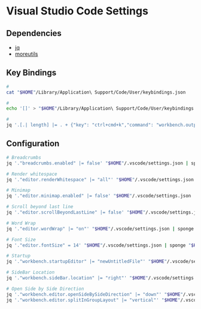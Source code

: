 # Visual Studio Code Settings

## Dependencies

- [jq](/jq.md#cli)
- [moreutils](/moreutils.md)

<!--
  "files.watcherExclude": {
    "**/.yarn/*/**": true
  }
-->

## Key Bindings

<!--
https://github.com/Microsoft/vscode/issues/4504
-->

```sh
#
cat "$HOME"/Library/Application\ Support/Code/User/keybindings.json

#
echo '[]' > "$HOME"/Library/Application\ Support/Code/User/keybindings.json

#
jq '.[.| length] |= . + {"key": "ctrl+cmd+k","command": "workbench.output.action.clearOutput"}' "$HOME"/Library/Application\ Support/Code/User/keybindings.json | sponge "$HOME"/Library/Application\ Support/Code/User/keybindings.json
```

## Configuration

```sh
# Breadcrumbs
jq '."breadcrumbs.enabled" |= false' "$HOME"/.vscode/settings.json | sponge "$HOME"/.vscode/settings.json

# Render whitespace
jq '."editor.renderWhitespace" |= "all"' "$HOME"/.vscode/settings.json | sponge "$HOME"/.vscode/settings.json

# Minimap
jq '."editor.minimap.enabled" |= false' "$HOME"/.vscode/settings.json | sponge "$HOME"/.vscode/settings.json

# Scroll beyond last line
jq '."editor.scrollBeyondLastLine" |= false' "$HOME"/.vscode/settings.json | sponge "$HOME"/.vscode/settings.json

# Word Wrap
jq '."editor.wordWrap" |= "on"' "$HOME"/.vscode/settings.json | sponge "$HOME"/.vscode/settings.json

# Font Size
jq '."editor.fontSize" = 14' "$HOME"/.vscode/settings.json | sponge "$HOME"/.vscode/settings.json

# Startup
jq '."workbench.startupEditor" |= "newUntitledFile"' "$HOME"/.vscode/settings.json | sponge "$HOME"/.vscode/settings.json

# SideBar Location
jq '."workbench.sideBar.location" |= "right"' "$HOME"/.vscode/settings.json | sponge "$HOME"/.vscode/settings.json

# Open Side by Side Direction
jq '."workbench.editor.openSideBySideDirection" |= "down"' "$HOME"/.vscode/settings.json | sponge "$HOME"/.vscode/settings.json
jq '."workbench.editor.splitInGroupLayout" |= "vertical"' "$HOME"/.vscode/settings.json | sponge "$HOME"/.vscode/settings.json
```

<!--
# Auto Save
# jq '."files.autoSave" |= "afterDelay"' "$HOME"/.vscode/settings.json | sponge "$HOME"/.vscode/settings.json

# Rulers
# jq '."editor.rulers" |= [100, 120]' "$HOME"/.vscode/settings.json | sponge "$HOME"/.vscode/settings.json

# Trim Trailing Whitespace
# jq '."files.trimTrailingWhitespace" |= true' "$HOME"/.vscode/settings.json | sponge "$HOME"/.vscode/settings.json

# Trim Final Newlines
# jq '."files.trimFinalNewlines" |= true' "$HOME"/.vscode/settings.json | sponge "$HOME"/.vscode/settings.json

# Associations
# jq '."files.associations"."*.cnf" |= "ini"' "$HOME"/.vscode/settings.json | sponge "$HOME"/.vscode/settings.json

# New window dimensions
# jq '."window.newWindowDimensions" |= "maximized"' "$HOME"/.vscode/settings.json | sponge "$HOME"/.vscode/settings.json

# Zoom Level
# jq '."window.zoomLevel" = 0' "$HOME"/.vscode/settings.json | sponge "$HOME"/.vscode/settings.json

# Tab Size
# jq '."editor.tabSize" |= 2' "$HOME"/.vscode/settings.json | sponge "$HOME"/.vscode/settings.json
-->
